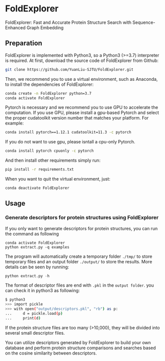 # FoldExplorer
FoldExplorer: Fast and Accurate Protein Structure Search with Sequence-Enhanced Graph Embedding

## Preparation
FoldExplorer is implemented with Python3, so a Python3 (>=3.7) interpreter is required.
At first, download the source code of FoldExplorer from Github:
```bash
git clone https://github.com/YuanLiu-SJTU/FoldExplorer.git
```
Then, we recommend you to use a virtual environment, such as Anaconda, to install the dependencies of FoldExplorer:
``` bash
conda create -n FoldExplorer python=3.7
conda activate FoldExplorer
```
Pytorch is necessary and we recommend you to use GPU to accelerate the computation. If you use GPU, please install a gpu-based Pytorch and select the proper cudatoolkit version number that matches your platform. For example:
```bash
conda install pytorch==1.12.1 cudatoolkit=11.3 -c pytorch
```
If you do not want to use gpu, please isntall a cpu-only Pytorch.
```bash
conda install pytorch cpuonly -c pytorch
```
And then install other requirements simply run:
```bash
pip install -r requirements.txt
```
When you want to quit the virtual environment, just:
```bash
conda deactivate FoldExplorer
```

## Usage
### Generate descriptors for protein structures using FoldExplorer
If you only want to generate descriptors for protein structures, you can run the command as following
```
conda activate FoldExplorer
python extract.py -q examples
```
The program will automatically create a temporary folder ```./tmp/``` to store temporary files and an output folder ```./output/``` to store the results. More details can be seen by running:
```python
python extract.py -h
```
The format of descriptor files are end with ```.pkl``` in the ```output folder```. you can check it in python3 as following:
```bash
$ python3
>>> import pickle
>>> with open("output/descriptors.pkl", "rb") as p:
...     d = pickle.load(p)
...     print(d)
```
If the protein structure files are too many (>10,000), they will be divided into several small descriptor files. 

You can utilize descriptors generated by FoldExplorer to build your own database and perform protein structure comparisons and searches based on the cosine similarity between descriptors.


